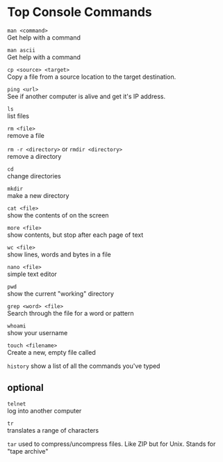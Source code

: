 Top Console Commands
===========================
`man <command>`  
Get help with a command

`man ascii`  
Get help with a command

`cp <source> <target>`  
Copy a file from a source location to the target destination. 

`ping <url>`  
See if another computer is alive and get it's IP address.

`ls`  
list files

`rm <file>`  
remove a file

`rm -r <directory>` or `rmdir <directory>`  
remove a directory

`cd`  
change directories

`mkdir`  
make a new directory

`cat <file>`  
show the contents of <file> on the screen

`more <file>`  
show <file> contents, but stop after each page of text

`wc <file>`  
show lines, words and bytes in a file

`nano <file>`  
simple text editor

`pwd`  
show the current "working" directory

`grep <word> <file>`  
Search through the file for a word or pattern

`whoami`  
show your username

`touch <filename>`  
Create a new, empty file called <filename>

`history`
show a list of all the commands you've typed

optional
--------
`telnet`  
log into another computer

`tr`  
translates a range of characters

`tar`
used to compress/uncompress files. Like ZIP but for Unix. Stands for "tape archive"
